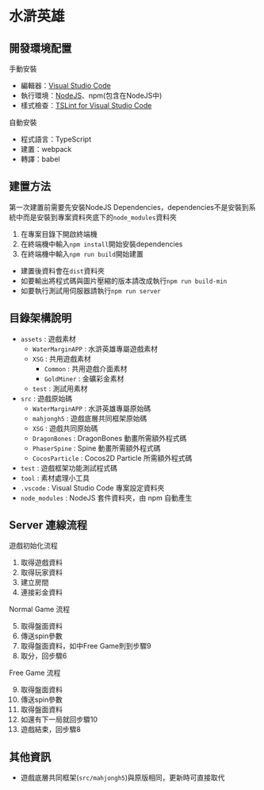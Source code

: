 # 水滸英雄

## 開發環境配置

手動安裝

- 編輯器：[Visual Studio Code](https://code.visualstudio.com)
- 執行環境：[NodeJS](https://nodejs.org/en/download/)、npm(包含在NodeJS中)
- 樣式檢查：[TSLint for Visual Studio Code](https://marketplace.visualstudio.com/items?itemName=eg2.tslint)

自動安裝

- 程式語言：TypeScript
- 建置：webpack
- 轉譯：babel

## 建置方法

第一次建置前需要先安裝NodeJS Dependencies，dependencies不是安裝到系統中而是安裝到專案資料夾底下的`node_modules`資料夾

1. 在專案目錄下開啟終端機
1. 在終端機中輸入`npm install`開始安裝dependencies
1. 在終端機中輸入`npm run build`開始建置

- 建置後資料會在`dist`資料夾
- 如要輸出將程式碼與圖片壓縮的版本請改成執行`npm run build-min`
- 如要執行測試用伺服器請執行`npm run server`

## 目錄架構說明

- `assets`           : 遊戲素材
  - `WaterMarginAPP` : 水滸英雄專屬遊戲素材
  - `XSG`            : 共用遊戲素材
    - `Common`       : 共用遊戲介面素材
    - `GoldMiner`    : 金礦彩金素材
  - `test`           : 測試用素材
- `src`              : 遊戲原始碼
  - `WaterMarginAPP` : 水滸英雄專屬原始碼
  - `mahjongh5`         : 遊戲底層共同框架原始碼
  - `XSG`            : 遊戲共同原始碼
  - `DragonBones`    : DragonBones 動畫所需額外程式碼
  - `PhaserSpine`    : Spine 動畫所需額外程式碼
  - `CocosParticle`  : Cocos2D Particle 所需額外程式碼
- `test`             : 遊戲框架功能測試程式碼
- `tool`             : 素材處理小工具
- `.vscode`          : Visual Studio Code 專案設定資料夾
- `node_modules`     : NodeJS 套件資料夾，由 npm 自動產生

## Server 連線流程

遊戲初始化流程

  1. 取得遊戲資料
  2. 取得玩家資料
  3. 建立房間
  4. 連接彩金資料

Normal Game 流程

  5. 取得盤面資料
  6. 傳送spin參數
  7. 取得盤面資料，如中Free Game則到步驟9
  8. 取分，回步驟6

Free Game 流程

  9. 取得盤面資料
  10. 傳送spin參數
  11. 取得盤面資料
  12. 如還有下一局就回步驟10
  13. 遊戲結束，回步驟8

## 其他資訊

* 遊戲底層共同框架(`src/mahjongh5`)與原版相同，更新時可直接取代